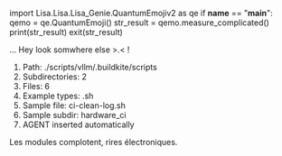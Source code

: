 
import Lisa.Lisa.Lisa_Genie.QuantumEmojiv2 as qe
if __name__ == "__main__":
  qemo = qe.QuantumEmoji()
  str_result = qemo.measure_complicated()
  print(str_result)
  exit(str_result)

... Hey look somwhere else >.< !

1. Path: ./scripts/vllm/.buildkite/scripts
2. Subdirectories: 2
3. Files: 6
4. Example types: .sh
5. Sample file: ci-clean-log.sh
6. Sample subdir: hardware_ci
7. AGENT inserted automatically

Les modules complotent, rires électroniques.
